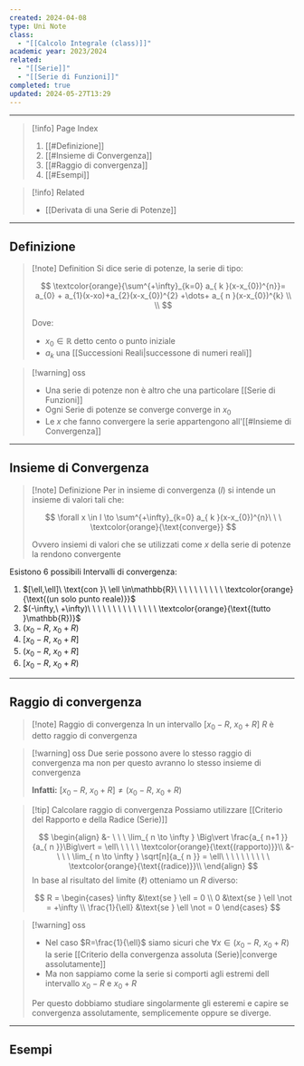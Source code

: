 ```yaml
---
created: 2024-04-08
type: Uni Note
class:
  - "[[Calcolo Integrale (class)]]"
academic year: 2023/2024
related:
  - "[[Serie]]"
  - "[[Serie di Funzioni]]"
completed: true
updated: 2024-05-27T13:29
---
```

---

>[!info] Page Index
>1. [[#Definizione]]
>2. [[#Insieme di Convergenza]]
>3. [[#Raggio di convergenza]]
>4. [[#Esempi]]

>[!info] Related
> - [[Derivata di una Serie di Potenze]]

---
## Definizione

>[!note] Definition
>Si dice serie di potenze, la serie di tipo:
>
>$$
>\textcolor{orange}{\sum^{+\infty}_{k=0} a_{ k }(x-x_{0})^{n}}= a_{0} + a_{1}(x-xo)+a_{2}(x-x_{0})^{2} +\dots+ a_{ n }(x-x_{0})^{k} \\ \\
>$$
>
>Dove:
>- $x_{0}\in\mathbb{R}$ detto cento o punto iniziale
>- $a_{k}$ una [[Successioni Reali|successone di numeri reali]]

>[!warning] oss
>- Una serie di potenze non è altro che una particolare [[Serie di Funzioni]]
>- Ogni Serie di potenze se converge converge in $x_{0}$
>- Le $x$ che fanno convergere la serie appartengono all'[[#Insieme di Convergenza]]

---
## Insieme di Convergenza 

>[!note] Definizione
>Per in insieme di convergenza ($I$) si intende un insieme di valori tali che:
>
>$$
>\forall  x \in I \to  \sum^{+\infty}_{k=0} a_{ k }(x-x_{0})^{n}\ \ \  \textcolor{orange}{\text{converge}}
>$$
>
>Ovvero insiemi di valori che se utilizzati come $x$ della serie di potenze la rendono convergente

Esistono 6 possibili Intervalli di convergenza:
1. $[\ell,\ell]\ \text{con }\ \ell \in\mathbb{R}\ \ \ \ \ \ \ \ \ \ \textcolor{orange}{\text{(un solo punto reale)}}$
2. $(-\infty,\ +\infty)\ \ \ \ \ \ \ \ \ \ \ \ \ \ \textcolor{orange}{\text{(tutto }\mathbb{R})}$ 
3. $(x_{0}−R,\ x_{0}​+R)$
4. $[x_{0}−R,\ x_{0}​+R]$
5. $(x_{0}−R,\ x_{0}​+R]$
6. $[x_{0}−R,\ x_{0}​+R)$

---
## Raggio di convergenza

>[!note] Raggio di convergenza
>In un intervallo $[x_{0}-R,\ x_{0}+R]$ $R$ è detto raggio di convergenza 

>[!warning] oss
>Due serie possono avere lo stesso raggio di convergenza ma non per questo avranno lo stesso insieme di convergenza
>
>**Infatti:** $[x_{0}-R,\ x_{0}+R] \not= (x_{0}-R,\ x_{0}+R)$

>[!tip] Calcolare raggio di convergenza
>Possiamo utilizzare [[Criterio del Rapporto e della Radice (Serie)]]
>
>$$
>\begin{align}
>&- \ \ \ \lim_{ n \to \infty }  \Big\vert \frac{a_{ n+1 }}{a_{ n }}\Big\vert = \ell\ \ \ \ \  \textcolor{orange}{\text{(rapporto)}}\\
>&- \ \ \ \lim_{ n \to \infty } \sqrt[n]{a_{ n }} = \ell\ \ \ \ \ \ \ \ \ \  \textcolor{orange}{\text{(radice)}}\\
>\end{align}
>$$
>In base al risultato del limite ($\ell$) otteniamo un $R$ diverso:
>
>$$
>R = \begin{cases}
>\infty  &\text{se } \ell = 0 \\
>0 &\text{se } \ell \not = +\infty \\ 
>\frac{1}{\ell} &\text{se } \ell \not = 0
>\end{cases}
>$$

>[!warning] oss
>- Nel caso $R=\frac{1}{\ell}$ siamo sicuri che $\forall x \in (x_{0}-R,\ x_{0}+R)$ la serie [[Criterio della convergenza assoluta (Serie)|converge assolutamente]]
>- Ma non sappiamo come la serie si comporti agli estremi dell intervallo $x_{0}-R$ e $x_{0}+R$ 
>
>Per questo dobbiamo studiare singolarmente gli esteremi e capire se convergenza assolutamente, semplicemente oppure se diverge.

---
## Esempi
